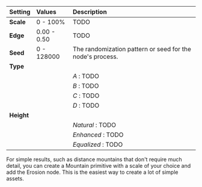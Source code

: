 | Setting    | Values      | Description                                               |
| :--------- | :---------- | :-------------------------------------------------------- |
| **Scale**  | 0 - 100%    | TODO                                                      |
| **Edge**   | 0.00 - 0.50 | TODO                                                      |
| **Seed**   | 0 - 128000  | The randomization pattern or seed for the node's process. |
| **Type**   |             |
|            |             | *A* : TODO                                                |
|            |             | *B* : TODO                                                |
|            |             | *C* : TODO                                                |
|            |             | *D* : TODO                                                |
| **Height** |             |
|            |             | *Natural* : TODO                                          |
|            |             | *Enhanced* : TODO                                         |
|            |             | *Equalized* : TODO                                        |



For simple results, such as distance mountains that don't require much detail, you can create a Mountain primitive with a scale of your choice and add the Erosion node. This is the easiest way to create a lot of simple assets.


<!--examples-->
